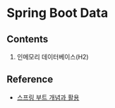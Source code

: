 # Spring Boot Data

## Contents
1. 인메모리 데이터베이스(H2)
## Reference
* [스프링 부트 개념과 활용](https://www.inflearn.com/course/%EC%8A%A4%ED%94%84%EB%A7%81%EB%B6%80%ED%8A%B8)
